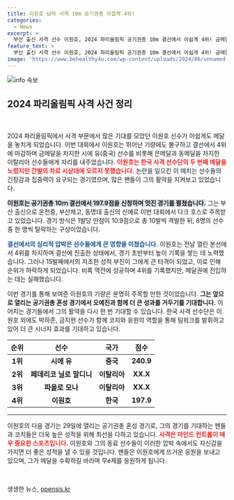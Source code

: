 ```yaml
---
title: 이원호 남자 사격 10m 공기권총 아깝게 4위!
categories:
  - News
excerpt: >
  부산 출신 사격 선수 이원호, 2024 파리올림픽 공기권총 10m 결선에서 아쉽게 4위! 금메달의 꿈과 간발의 차로 메달을 놓쳤지만, 29일 혼성 경기에서 다시 도전! 클릭으로 그의 열정을 확인하세요!
feature_text: >
  부산 출신 사격 선수 이원호, 2024 파리올림픽 공기권총 10m 결선에서 아쉽게 4위! 금메달의 꿈과 간발의 차로 메달을 놓쳤지만, 29일 혼성 경기에서 다시 도전! 클릭으로 그의 열정을 확인하세요!
image: 'https://www.behealthy4u.com/wp-content/uploads/2024/06/unnamed-file.png'
---
```


<p><img src="https://www.behealthy4u.com/wp-content/uploads/2024/06/unnamed-file.png" alt="info 속보" /></p>

<h2 data-ke-size="size26">2024 파리올림픽 사격 사건 정리</h2>

<p data-ke-size="size16">&nbsp;</p>

<p>2024 파리올림픽에서 사격 부문에서 많은 기대를 모았던 이원호 선수가 아쉽게도 메달을 놓치게 되었습니다. 이번 대회에서 이원호는 뛰어난 기량에도 불구하고 결선에서 4위에 마감하며 금메달을 차지한 시에 유(중국) 선수를 비롯해 은메달과 동메달을 차지한 이탈리아 선수들에게 자리를 내주었습니다. <b><span style="color: #ee2323;">이원호는 한국 사격 선수단의 두 번째 메달을 노렸지만 간발의 차로 시상대에 오르지 못했습니다.</span></b> 논란을 일으킨 이 매치는 선수들의 긴장감과 집중력이 요구되는 경기였으며, 많은 팬들이 그의 활약을 지켜보고 있었습니다.</p>

<p><b><span style="background-color: #21538527;">이원호는 공기권총 10ｍ 결선에서 197.9점을 신청하며 멋진 경기를 펼쳤습니다.</span></b> 그는 부산 출신으로 온천중, 부산체고, 동명대 출신의 신예로 이번 대회에서 다크 호스로 주목받고 있었습니다. 경기 방식은 1발당 만점이 10.9점으로 총 10발씩 격발한 뒤, 8명의 선수 중 한 명씩 탈락하는 구성이었습니다.</p>

<p><b><span style="color: #1a5490;">결선에서의 심리적 압박은 선수들에게 큰 영향을 미쳤습니다.</span></b> 이원호는 전날 열린 본선에서 4위를 차지하며 결선에 진출한 상태에서, 경기 초반부터 높이 기록을 쌓는 데 노력했습니다. 그러나 15발째에서의 저조한 성적 부진이 그에게 큰 타격이 되었고, 이로 인해 순위가 하락하게 되었습니다. 비록 역전에 성공하며 4위를 기록했지만, 메달권에 진입하는 데는 실패했습니다.</p>

<p>이번 경기를 통해 보여준 이원호의 기량은 분명히 주목할 만한 것이었습니다. <b><span style="ee2323;">그는 앞으로 열리는 공기권총 혼성 경기에서 오예진과 함께 더 큰 성과를 거두기를 기대합니다.</span></b> 이어지는 경기들에서 그의 활약을 다시 한 번 기대할 수 있습니다. 한국 사격 선수단은 이원호 외에도 박하준, 금지현 선수가 함께 코치와 응원의 역할을 통해 팀워크를 발휘하고 있어 더 큰 시너지 효과를 기대하고 있습니다. </p>

<table style="width:100%;">
    <thead>
        <tr>
            <th style="text-align: center; height: 17px;"><b>순위</b></th>
            <th style="text-align: center; height: 17px;"><b>선수</b></th>
            <th style="text-align: center; height: 17px;"><b>국가</b></th>
            <th style="text-align: center; height: 17px;"><b>점수</b></th>
        </tr>
    </thead>
    <tbody>
        <tr>
            <td style="text-align: center; height: 17px;"><b>1위</b></td>
            <td style="text-align: center; height: 17px;"><b>시에 유</b></td>
            <td style="text-align: center; height: 17px;"><b>중국</b></td>
            <td style="text-align: center; height: 17px;"><b>240.9</b></td>
        </tr>
        <tr>
            <td style="text-align: center; height: 17px;"><b>2위</b></td>
            <td style="text-align: center; height: 17px;"><b>페데리코 닐로 말디니</b></td>
            <td style="text-align: center; height: 17px;"><b>이탈리아</b></td>
            <td style="text-align: center; height: 17px;"><b>XX.X</b></td>
        </tr>
        <tr>
            <td style="text-align: center; height: 17px;"><b>3위</b></td>
            <td style="text-align: center; height: 17px;"><b>파올로 모나</b></td>
            <td style="text-align: center; height: 17px;"><b>이탈리아</b></td>
            <td style="text-align: center; height: 17px;"><b>XX.X</b></td>
        </tr>
        <tr>
            <td style="text-align: center; height: 17px;"><b>4위</b></td>
            <td style="text-align: center; height: 17px;"><b>이원호</b></td>
            <td style="text-align: center; height: 17px;"><b>한국</b></td>
            <td style="text-align: center; height: 17px;"><b>197.9</b></td>
        </tr>
    </tbody>
</table>

<hr />

<p>이원호의 다음 경기는 29일에 열리는 공기권총 혼성 경기로, 그의 경기를 기대하는 팬들과 코치들은 더욱 높은 성적을 위해 최선을 다하고 있습니다. <b><span style="color: #ee2323;">사격은 마인드 컨트롤이 매우 중요한 스포츠입니다.</span></b> 이원호와 그의 동료 선수들이 이러한 압박 속에서도 자신감을 가지면 더 좋은 성적을 낼 수 있을 것입니다. 팬들은 이원호에게 뜨거운 응원을 보내고 있으며, 그가 메달을 수확하길 바라며 무é제를 응원하게 됩니다.</p>

<p data-ke-size="size16">&nbsp;</p>
생생한 뉴스, <a href="https://opensis.kr" rel="dofollow">opensis.kr</a>


